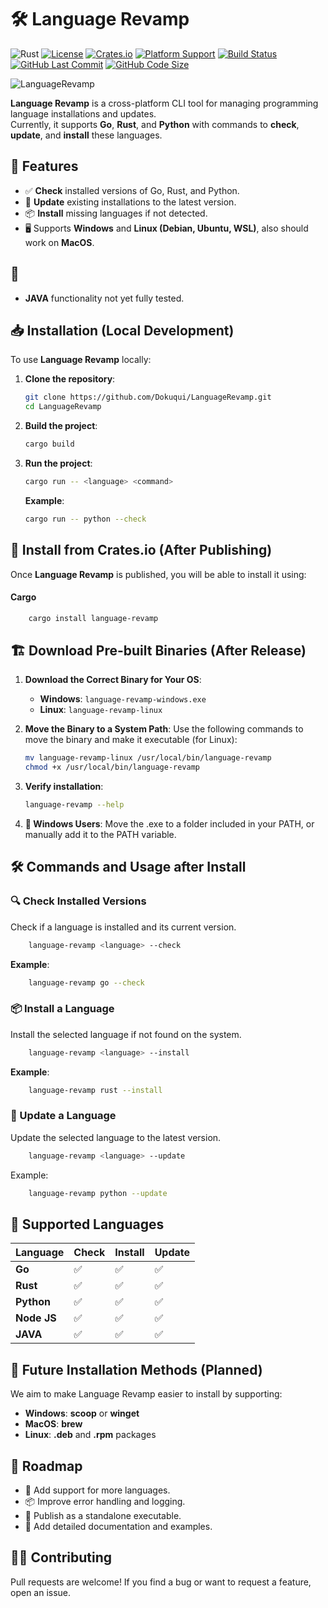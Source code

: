 # 🛠 Language Revamp

![Rust](https://img.shields.io/badge/Rust-1.56+-orange)
[![License](https://img.shields.io/badge/license-MIT-green.svg)](LICENSE)
[![Crates.io](https://img.shields.io/crates/v/language-revamp.svg)](https://crates.io/crates/language-revamp)
[![Platform Support](https://img.shields.io/badge/platforms-Windows%20%7C%20Linux%20%7C%20macOS-blueviolet)]()
[![Build Status](https://img.shields.io/github/actions/workflow/status/Dokuqui/LanguageRevamp/.github/workflows/rust.yml?branch=main)](https://github.com/Dokuqui/LanguageRevamp/actions)
[![GitHub Last Commit](https://img.shields.io/github/last-commit/Dokuqui/LanguageRevamp.svg)](https://github.com/Dokuqui/LanguageRevamp/commits/main)
[![GitHub Code Size](https://img.shields.io/github/languages/code-size/Dokuqui/LanguageRevamp)](https://github.com/Dokuqui/LanguageRevamp)

![LanguageRevamp](https://socialify.git.ci/Dokuqui/LanguageRevamp/image?description=1&font=Source+Code+Pro&forks=1&issues=1&language=1&name=1&owner=1&pattern=Floating+Cogs&pulls=1&stargazers=1&theme=Auto)

**Language Revamp** is a cross-platform CLI tool for managing programming language installations and updates.  
Currently, it supports **Go**, **Rust**, and **Python** with commands to **check**, **update**, and **install** these languages.

## 🚀 Features

- ✅ **Check** installed versions of Go, Rust, and Python.
- 🔄 **Update** existing installations to the latest version.
- 📦 **Install** missing languages if not detected.
- 🖥️ Supports **Windows** and **Linux (Debian, Ubuntu, WSL)**, also should work on **MacOS**.

## 🛑

- **JAVA** functionality not yet fully tested.

## 📥 Installation (Local Development)

To use **Language Revamp** locally:

1. **Clone the repository**:
   ```bash
   git clone https://github.com/Dokuqui/LanguageRevamp.git
   cd LanguageRevamp
   ```
2. **Build the project**:
    ```bash
   cargo build
    ```
3. **Run the project**:
    ```bash
   cargo run -- <language> <command>
    ```
   
    **Example**:
    ```bash
   cargo run -- python --check
    ```

## 🔧 Install from Crates.io (After Publishing)
Once **Language Revamp** is published, you will be able to install it using:

#### **Cargo**
```bash
    cargo install language-revamp
```

## 🏗️ Download Pre-built Binaries (After Release)

1. **Download the Correct Binary for Your OS**:
    - **Windows**: `language-revamp-windows.exe`
    - **Linux**: `language-revamp-linux`

2. **Move the Binary to a System Path**:
   Use the following commands to move the binary and make it executable (for Linux):

   ```bash
   mv language-revamp-linux /usr/local/bin/language-revamp
   chmod +x /usr/local/bin/language-revamp
   ```
   
3. **Verify installation**:
   ```bash
   language-revamp --help
   ```
   
4. **📌 Windows Users**:
   Move the .exe to a folder included in your PATH, or manually add it to the PATH variable.

🛠 Commands and Usage after Install
---------------------

### 🔍 Check Installed Versions

Check if a language is installed and its current version.
```bash
    language-revamp <language> --check
```

**Example**:
```bash
    language-revamp go --check
```

### 📦 Install a Language

Install the selected language if not found on the system.
```bash
    language-revamp <language> --install
```

**Example**:
```bash
    language-revamp rust --install
```

### 🔄 Update a Language

Update the selected language to the latest version.
```bash
    language-revamp <language> --update
```

Example:
```bash
    language-revamp python --update
```

🔧 Supported Languages
----------------------

| Language    | Check | Install | Update |
|-------------| --- | --- | --- |
| **Go**      | ✅ | ✅ | ✅ |
| **Rust**    | ✅ | ✅ | ✅ |
| **Python**  | ✅ | ✅ | ✅ |
| **Node JS** | ✅ | ✅ | ✅ |
| **JAVA**    | ✅ | ✅ | ✅ |

🚀 Future Installation Methods (Planned)
----------------------

We aim to make Language Revamp easier to install by supporting:

- **Windows**: **scoop** or **winget**
- **MacOS**: **brew**
- **Linux**: **.deb** and **.rpm** packages

📝 Roadmap
----------------------

- 📌 Add support for more languages.
- 📦 Improve error handling and logging.
- 🚀 Publish as a standalone executable.
- 📜 Add detailed documentation and examples.

👨‍💻 Contributing
----------------------
Pull requests are welcome! If you find a bug or want to request a feature, open an issue.

